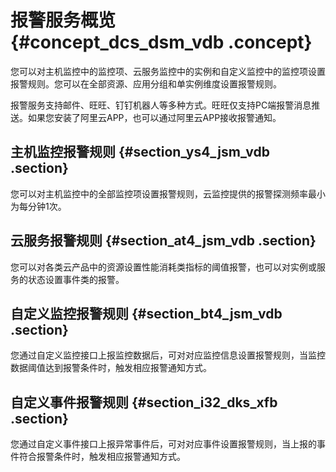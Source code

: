 # 报警服务概览 {#concept_dcs_dsm_vdb .concept}

您可以对主机监控中的监控项、云服务监控中的实例和自定义监控中的监控项设置报警规则。您可以在全部资源、应用分组和单实例维度设置报警规则。

报警服务支持邮件、旺旺、钉钉机器人等多种方式。旺旺仅支持PC端报警消息推送。如果您安装了阿里云APP，也可以通过阿里云APP接收报警通知。

## 主机监控报警规则 {#section_ys4_jsm_vdb .section}

您可以对主机监控中的全部监控项设置报警规则，云监控提供的报警探测频率最小为每分钟1次。

## 云服务报警规则 {#section_at4_jsm_vdb .section}

您可以对各类云产品中的资源设置性能消耗类指标的阈值报警，也可以对实例或服务的状态设置事件类的报警。

## 自定义监控报警规则 {#section_bt4_jsm_vdb .section}

您通过自定义监控接口上报监控数据后，可对对应监控信息设置报警规则，当监控数据阈值达到报警条件时，触发相应报警通知方式。

## 自定义事件报警规则 {#section_i32_dks_xfb .section}

您通过自定义事件接口上报异常事件后，可对对应事件设置报警规则，当上报的事件符合报警条件时，触发相应报警通知方式。

